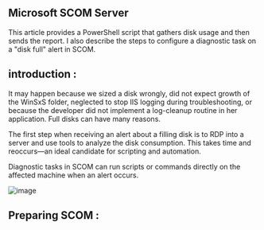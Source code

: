 ## Microsoft SCOM Server

This article provides a PowerShell script that gathers disk usage and then sends the report. I also describe the steps to configure a diagnostic task on a "disk full" alert in SCOM.

## introduction : 

It may happen because we sized a disk wrongly, did not expect growth of the WinSxS folder, neglected to stop IIS logging during troubleshooting, or because the developer did not implement a log-cleanup routine in her application. Full disks can have many reasons.

The first step when receiving an alert about a filling disk is to RDP into a server and use tools to analyze the disk consumption. This takes time and reoccurs—an ideal candidate for scripting and automation.

Diagnostic tasks in SCOM can run scripts or commands directly on the affected machine when an alert occurs.

![image](https://user-images.githubusercontent.com/26825056/199241994-07480194-39bb-4974-b22e-67772656cf0a.png)

## Preparing SCOM : 
